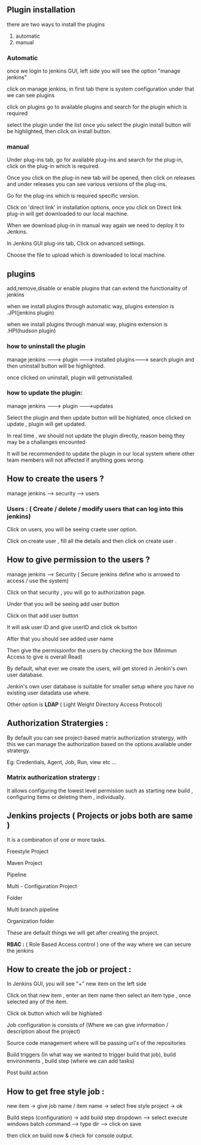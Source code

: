 ## Plugin installation

there are two ways to install the plugins

1) automatic
2) manual

### Automatic

once we login to jenkins GUI, left side you will see the option "manage jenkins"

click on manage jenkins, in first tab there is system configuration under that we can see plugins

click on plugins go to available plugins and search for the plugin which is required

select the plugin under the list once you select the plugin install button will be highlighted, then click on install button.

### manual

Under plug-ins tab, go for available plug-ins and search for the plug-in, click on the plug-in which is required.
 
Once you click on the plug-in new tab will be opened, then click on releases and under releases you can see various versions of the plug-ins.
 
Go for the plug-ins which is required specific version.
 
Click on 'direct link' in installation options, once you click on Direct link plug-in will get downloaded to our local machine.
 
When we download plug-in in manual way again we need to deploy it to Jenkins.
 
In Jenkins GUI plug-ins tab, Click on advanced settings.
 
Choose the file to upload which is downloaded to local machine.

## plugins

add,remove,disable or enable plugins that can extend the functionality of jenkins

when we install plugins through automatic way, plugins extension is .JPI(jenkins plugin)

when we install plugins through manual way, plugins extension is .HPI(hudson plugin)

### how to uninstall the plugin

manage jenkins ---> plugin ---> installed plugins---> search plugin and then uninstall button will be highlighted.

once clicked on uninstall, plugin will getnunistalled.

### how to update the plugin:

manage jenkins ---> plugin --->updates

Select the plugin and then update button will be highlated, once clicked on update , plugin will get updated.

In real time , we should not update the plugin directly, reason being they may be a challanges encounted

It will be recommended to update the plugin in our local system where other team members will not affected if anything goes wrong.

## How to create the users ?
  manage jenkins --> security --> users

### Users : ( Create / delete / modify users that can log into this jenkins)
 
Click on users, you will be seeing craete user option.

Click on create user , fill all the details and then click on create user .

## How to give permission to the users ?

manage jenkins --> Security ( Secure jenkins define who is arrowed to access / use the system)
 
Click on that security , you will go to authorization page.

Under that you will be seeing add user button

Click on that add user button

It will ask user ID and give userID and click ok button

After that you should see added user name

Then give the permissionfor the users by checking the box (Minimun Access to give is overall Read)

By default, what ever we create the users, will get stored in Jenkin's own user database.
 
Jenkin's own user database is suitable for smaller setup where you have no existing user datadata use where.

Other option is **LDAP** ( Light Weight Directory Access Protocol)

## Authorization Stratergies :

By default you can see project-based matrix authorization stratergy, with this we can manage the authorization based on the options available under stratergy.
   
Eg: Credentials, Agent, Job, Run, view etc ...

### Matrix  authorization stratergy :
It allows configuring the lowest level permisiion such as starting new build , configuring items or deleting them , individually.
 
## Jenkins projects ( Projects or jobs both are same )
It is a combination of one or more tasks.
 
Freestyle Project

Maven Project

Pipeline

Multi - Configuration Project

Folder

Multi branch pipeline

Organization folder
 
These are default things we will get after creating the project.
 
**RBAC :** ( Role Based Access control ) one of the way where we can secure the jenkins

## How to create the job or project :

In Jenkins GUI, you will see "+" new item on the left side
   
Click on that new item , enter an item name then select an item type , once selected any of the item.

Click ok button which will be highlated

Job configuration is consists of (Where we can give information / description about the project)

Source code management where will be passing url's of the repositories

Build triggers (In what way we wanted to trigger build that job), build environments , build step (where we can add tasks)

Post build action
 
## How to get free style job :

new item -> give job name /  item name -> select free style project -> ok
 
Build steps (configuration) -> add build step dropdown --> select execute windows batch command --> type dir --> click on save
 
then click on build now & check for console output.



